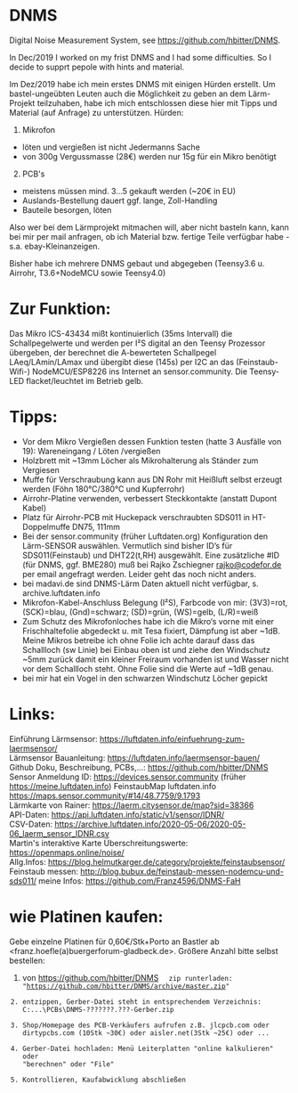 # DNMS
Digital Noise Measurement System, see https://github.com/hbitter/DNMS. 

In Dec/2019 I worked on my frist DNMS and I had some difficulties. So I decide to supprt pepole with hints and material.

Im Dez/2019 habe ich mein erstes DNMS mit einigen Hürden erstellt. Um bastel-ungeübten Leuten auch die Möglichkeit zu geben an dem Lärm-Projekt teilzuhaben, habe ich mich entschlossen diese hier mit Tipps und Material (auf Anfrage) zu unterstützen. 
Hürden:
1. Mikrofon
- löten und vergießen ist nicht Jedermanns Sache
- von 300g Vergussmasse (28€) werden nur 15g für ein Mikro benötigt
2. PCB's
- meistens müssen mind. 3...5 gekauft werden (~20€ in EU)
- Auslands-Bestellung dauert ggf. lange, Zoll-Handling 
- Bauteile besorgen, löten

Also wer bei dem Lärmprojekt mitmachen will, aber nicht basteln kann, kann bei mir per mail anfragen, ob ich Material bzw. fertige Teile verfügbar habe - s.a. ebay-Kleinanzeigen.

Bisher habe ich mehrere DNMS gebaut und abgegeben (Teensy3.6 u. Airrohr, T3.6+NodeMCU sowie Teensy4.0)

# Zur Funktion:
Das Mikro ICS-43434 mißt kontinuierlich (35ms Intervall) die Schallpegelwerte und werden per I²S digital an den Teensy Prozessor übergeben, der berechnet die A-bewerteten Schallpegel LAeq/LAmin/LAmax und übergibt diese (145s) per I2C an das (Feinstaub-Wifi-) NodeMCU/ESP8226 ins Internet an sensor.community.
Die Teensy-LED flacket/leuchtet im Betrieb gelb.

# Tipps:
- Vor dem Mikro Vergießen dessen Funktion testen (hatte 3 Ausfälle von 19): Wareneingang / Löten /vergießen
- Holzbrett mit ~13mm Löcher als Mikrohalterung als Ständer zum Vergiesen 
- Muffe für Verschraubung kann aus DN Rohr mit Heißluft selbst erzeugt werden (Föhn 180°C/380°C und Kupferrohr)
- Airrohr-Platine verwenden, verbessert Steckkontakte (anstatt Dupont Kabel)
- Platz für Airrohr-PCB mit Huckepack verschraubten SDS011 in HT-Doppelmuffe DN75, 111mm
- Bei der sensor.community (früher Luftdaten.org) Konfiguration den Lärm-SENSOR auswählen. Vermutlich sind bisher ID’s für SDS011(Feinstaub) und DHT22(t,RH) ausgewählt. Eine zusätzliche #ID (für DNMS, ggf. BME280) muß bei Rajko Zschiegner <rajko@codefor.de> per email angefragt werden. Leider geht das noch nicht anders. 
- bei madavi.de sind DNMS-Lärm Daten aktuell nicht verfügbar, s. archive.luftdaten.info
- Mikrofon-Kabel-Anschluss Belegung (I²S), Farbcode von mir: 
    (3V3)=rot, (SCK)=blau, (Gnd)=schwarz;    (SD)=grün, (WS)=gelb, (L/R)=weiß
- Zum Schutz des Mikrofonloches habe ich die Mikro‘s vorne mit einer Frischhaltefolie abgedeckt u. mit Tesa fixiert, Dämpfung ist aber ~1dB. 
Meine Mikros betreibe ich ohne Folie ich achte darauf dass das Schallloch (sw Linie) bei Einbau oben ist und ziehe den Windschutz ~5mm zurück damit ein kleiner Freiraum vorhanden ist und Wasser nicht vor dem Schallloch steht. Ohne Folie sind die Werte auf ~1dB genau.
- bei mir hat ein Vogel in den schwarzen Windschutz Löcher gepickt


# Links:  
Einführung Lärmsensor: https://luftdaten.info/einfuehrung-zum-laermsensor/  
Lärmsensor Bauanleitung: https://luftdaten.info/laermsensor-bauen/  
Github Doku, Beschreibung, PCBs,...: https://github.com/hbitter/DNMS  
Sensor Anmeldung ID: https://devices.sensor.community  (früher https://meine.luftdaten.info) 
FeinstaubMap luftdaten.info  https://maps.sensor.community/#14/48.7759/9.1793  
Lärmkarte von Rainer: https://laerm.citysensor.de/map?sid=38366  
API-Daten: https://api.luftdaten.info/static/v1/sensor/IDNR/  
CSV-Daten: https://archive.luftdaten.info/2020-05-06/2020-05-06_laerm_sensor_IDNR.csv  
Martin's interaktive Karte Überschreitungswerte: https://openmaps.online/noise/  
Allg.Infos: https://blog.helmutkarger.de/category/projekte/feinstaubsensor/   
Feinstaub messen: http://blog.bubux.de/feinstaub-messen-nodemcu-und-sds011/ 
meine Infos: https://github.com/Franz4596/DNMS-FaH


# wie Platinen kaufen:  
Gebe einzelne Platinen für 0,60€/Stk+Porto an Bastler ab <franz.hoefle(a)buergerforum-gladbeck.de>. 
Größere Anzahl bitte selbst bestellen:  
1. von https://github.com/hbitter/DNMS <Code> <Download ZIP>  zip runterladen: "https://github.com/hbitter/DNMS/archive/master.zip"
2. entzippen, Gerber-Datei steht in entsprechendem Verzeichnis:  C:\...\PCBs\DNMS-????\???.???-Gerber.zip  
3. Shop/Homepage des PCB-Verkäufers aufrufen z.B. jlcpcb.com oder dirtypcbs.com (10Stk ~30€) oder aisler.net(3Stk ~25€) oder ...  
4. Gerber-Datei hochladen: Menü Leiterplatten "online kalkulieren" oder "berechnen" oder "File" 
5. Kontrollieren, Kaufabwicklung abschließen    
    
